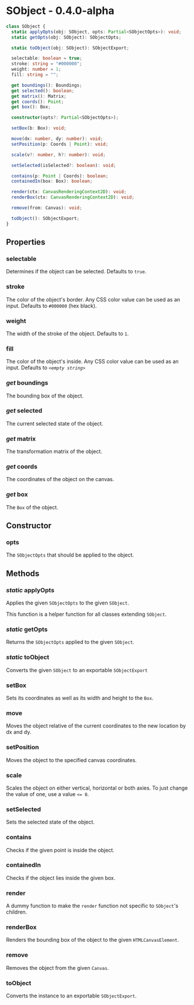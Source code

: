 # SObject - 0.4.0-alpha

```ts
class SObject {
  static applyOpts(obj: SObject, opts: Partial<SObjectOpts>): void;
  static getOpts(obj: SObject): SObjectOpts;

  static toObject(obj: SObject): SObjectExport;

  selectable: boolean = true;
  stroke: string = "#000000";
  weight: number = 1;
  fill: string = "";

  get boundings(): Boundings;
  get selected(): boolean;
  get matrix(): Matrix;
  get coords(): Point;
  get box(): Box;

  constructor(opts?: Partial<SObjectOpts>);

  setBox(b: Box): void;

  move(dx: number, dy: number): void;
  setPosition(p: Coords | Point): void;

  scale(v?: number, h?: number): void;

  setSelected(isSelected?: boolean): void;

  contains(p: Point | Coords): boolean;
  containedIn(box: Box): boolean;

  render(ctx: CanvasRenderingContext2D): void;
  renderBox(ctx: CanvasRenderingContext2D): void;

  remove(from: Canvas): void;

  toObject(): SObjectExport;
}
```

## **Properties**

### selectable

Determines if the object can be selected. Defaults to `true`.

### stroke

The color of the object's border. Any CSS color value can be used as an input. Defaults to `#000000` (hex black).

### weight

The width of the stroke of the object. Defaults to `1`.

### fill

The color of the object's inside. Any CSS color value can be used as an input. Defaults to _`<empty string>`_

### _get_ boundings

The bounding box of the object.

### _get_ selected

The current selected state of the object.

### _get_ matrix

The transformation matrix of the object.

### _get_ coords

The coordinates of the object on the canvas.

### _get_ box

The `Box` of the object.

## **Constructor**

### opts

The `SObjectOpts` that should be applied to the object.

## **Methods**

### _static_ applyOpts

Applies the given `SObjectOpts` to the given `SObject`.

This function is a helper function for all classes extending `SObject`.

### _static_ getOpts

Returns the `SObjectOpts` applied to the given `SObject`.

### _static_ toObject

Converts the given `SObject` to an exportable `SObjectExport`

### setBox

Sets its coordinates as well as its width and height to the `Box`.

### move

Moves the object relative of the current coordinates to the new location by dx and dy.

### setPosition

Moves the object to the specified canvas coordinates.

### scale

Scales the object on either vertical, horizontal or both axies. To just change the value of one, use a value `<= 0`.

### setSelected

Sets the selected state of the object.

### contains

Checks if the given point is inside the object.

### containedIn

Checks if the object lies inside the given box.

### render

A dummy function to make the `render` function not specific to `SObject`'s children.

### renderBox

Renders the bounding box of the object to the given `HTMLCanvasElement`.

### remove

Removes the object from the given `Canvas`.

### toObject

Converts the instance to an exportable `SObjectExport`.
